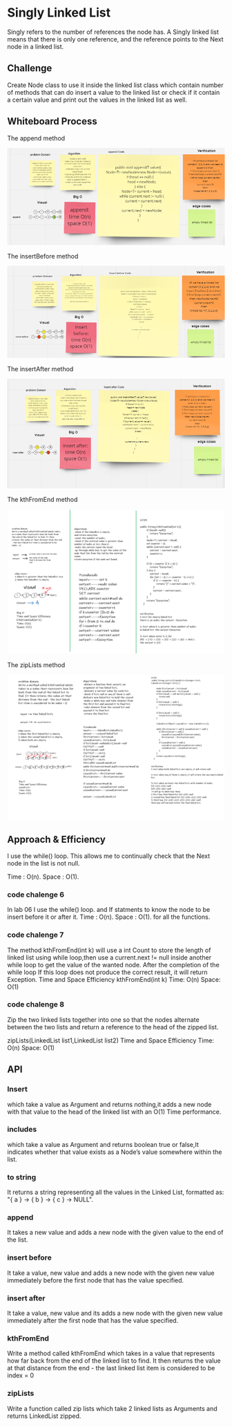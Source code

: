 # Singly Linked List
<!-- Short summary or background information -->
Singly refers to the number of references the node has. A Singly linked list means that there is only one reference, and the reference points to the Next node in a linked list.

## Challenge
<!-- Description of the challenge -->
Create  Node class to use it inside the linked list class which contain number of methods that can do insert a value to the linked list or check if it contain a certain value and print out the values in the linked list as well.

## Whiteboard Process
<!-- Embedded whiteboard image -->
The append method

![append](img/append.png)

The insertBefore method

![insertBefore](img/insertbefore.png)

The insertAfter method

![insertAfter](img/insertafter.png)

The kthFromEnd method

![kthFromEnd](img/kthFromEnd.png)

The zipLists method

![The zipLists](img/codechalenge8.png)

## Approach & Efficiency
<!-- What approach did you take? Why? What is the Big O space/time for this approach? -->
I use the while() loop. This allows me to continually check that the Next node in the list is not null.

Time : O(n). Space : O(1).

### code chalenge 6

In lab 06 I use the while() loop. and If statments to know the node to be insert before it or after it.
Time : O(n). Space : O(1). for all the functions.

### code chalenge 7

The method kthFromEnd(int k) will use a int Count to store the length of linked list using while loop,then use a current.next != null inside another while loop to get the value of the wanted node. After the completion of the while loop  If this loop does not produce the correct result, it will return Exception.
Time and Space Efficiency
kthFromEnd(int k)
Time: O(n)
Space: O(1)

### code chalenge 8

Zip the two linked lists together into one so that the nodes alternate between the two lists and return a reference to the head of the zipped list.

zipLists(LinkedList list1,LinkedList list2)
Time and Space Efficiency
Time: O(n)
Space: O(1)

## API
<!-- Description of each method publicly available to your Linked List -->
### Insert

which take a value as Argument and returns nothing,it
adds a new node with that value to the head of the linked list with an O(1) Time performance.

### includes

which take a value as Argument and returns boolean true or false,It indicates whether that value exists as a Node’s value somewhere within the list.

### to string

It returns a string representing all the values in the Linked List, formatted as:
"{ a } -> { b } -> { c } -> NULL".

### append

It takes a new value and adds a new node with the given value to the end of the list.

### insert before

It take a value, new value and adds a new node with the given new value immediately before the first node that has the value specified.

### insert after

It take a value, new value and its adds a new node with the given new value immediately after the first node that has the value specified.

### kthFromEnd

Write a method called kthFromEnd which takes in a value that represents how far back from the end of the linked list to find. It then returns the value at that distance from the end - the last linked list item is considered to be index = 0

### zipLists

Write a function called zip lists which take 2 linked lists as Arguments and returns LinkedList zipped.